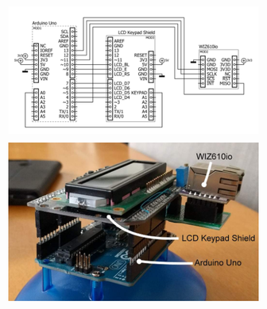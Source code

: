 ![schematic](./wiznet-iot-ioffload-contest-circuit-clemens-valens-300dpi.png)

![prototype](../youtube-subscriber-monitor.jpg)
